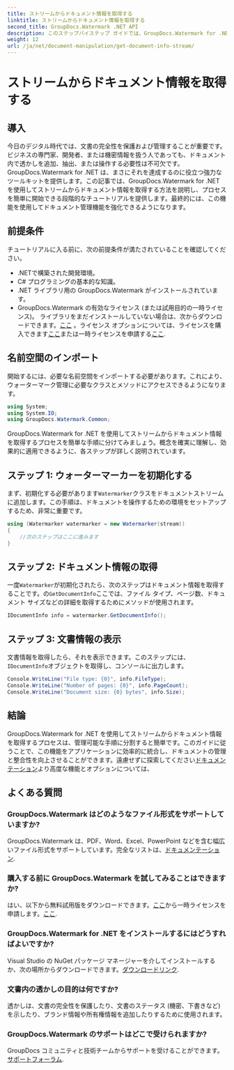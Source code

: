 ```yaml
---
title: ストリームからドキュメント情報を取得する
linktitle: ストリームからドキュメント情報を取得する
second_title: GroupDocs.Watermark .NET API
description: このステップバイステップ ガイドでは、GroupDocs.Watermark for .NET を使用してストリームからドキュメント情報を取得する方法を学習します。ドキュメント管理機能を簡単に。
weight: 12
url: /ja/net/document-manipulation/get-document-info-stream/
---
```


# ストリームからドキュメント情報を取得する

## 導入
今日のデジタル時代では、文書の完全性を保護および管理することが重要です。ビジネスの専門家、開発者、または機密情報を扱う人であっても、ドキュメント内で透かしを追加、抽出、または操作する必要性は不可欠です。 GroupDocs.Watermark for .NET は、まさにそれを達成するのに役立つ強力なツールキットを提供します。この記事では、GroupDocs.Watermark for .NET を使用してストリームからドキュメント情報を取得する方法を説明し、プロセスを簡単に開始できる段階的なチュートリアルを提供します。最終的には、この機能を使用してドキュメント管理機能を強化できるようになります。
## 前提条件
チュートリアルに入る前に、次の前提条件が満たされていることを確認してください。
- .NETで構築された開発環境。
- C# プログラミングの基本的な知識。
- .NET ライブラリ用の GroupDocs.Watermark がインストールされています。
- GroupDocs.Watermark の有効なライセンス (または試用目的の一時ライセンス)。
ライブラリをまだインストールしていない場合は、次からダウンロードできます。[ここ](https://releases.groupdocs.com/Watermark/net/) 。ライセンス オプションについては、ライセンスを購入できます[ここ](https://purchase.groupdocs.com/buy)または一時ライセンスを申請する[ここ](https://purchase.groupdocs.com/temporary-license/).
## 名前空間のインポート
開始するには、必要な名前空間をインポートする必要があります。これにより、ウォーターマーク管理に必要なクラスとメソッドにアクセスできるようになります。
```csharp
using System;
using System.IO;
using GroupDocs.Watermark.Common;
```
GroupDocs.Watermark for .NET を使用してストリームからドキュメント情報を取得するプロセスを簡単な手順に分けてみましょう。概念を確実に理解し、効果的に適用できるように、各ステップが詳しく説明されています。
## ステップ 1: ウォーターマーカーを初期化する
まず、初期化する必要があります`Watermarker`クラスをドキュメントストリームに追加します。この手順は、ドキュメントを操作するための環境をセットアップするため、非常に重要です。
```csharp
using (Watermarker watermarker = new Watermarker(stream))
{
    //次のステップはここに進みます
}
```
## ステップ 2: ドキュメント情報の取得
一度`Watermarker`が初期化されたら、次のステップはドキュメント情報を取得することです。の`GetDocumentInfo`ここでは、ファイル タイプ、ページ数、ドキュメント サイズなどの詳細を取得するためにメソッドが使用されます。
```csharp
IDocumentInfo info = watermarker.GetDocumentInfo();
```
## ステップ 3: 文書情報の表示
文書情報を取得したら、それを表示できます。このステップには、`IDocumentInfo`オブジェクトを取得し、コンソールに出力します。
```csharp
Console.WriteLine("File type: {0}", info.FileType);
Console.WriteLine("Number of pages: {0}", info.PageCount);
Console.WriteLine("Document size: {0} bytes", info.Size);
```

## 結論
 GroupDocs.Watermark for .NET を使用してストリームからドキュメント情報を取得するプロセスは、管理可能な手順に分割すると簡単です。このガイドに従うことで、この機能をアプリケーションに効率的に統合し、ドキュメントの管理と整合性を向上させることができます。遠慮せずに探索してください[ドキュメンテーション](https://tutorials.groupdocs.com/Watermark/net/)より高度な機能とオプションについては、
## よくある質問
### GroupDocs.Watermark はどのようなファイル形式をサポートしていますか?
 GroupDocs.Watermark は、PDF、Word、Excel、PowerPoint などを含む幅広いファイル形式をサポートしています。完全なリストは、[ドキュメンテーション](https://tutorials.groupdocs.com/Watermark/net/).
### 購入する前に GroupDocs.Watermark を試してみることはできますか?
はい、以下から無料試用版をダウンロードできます。[ここ](https://releases.groupdocs.com/)から一時ライセンスを申請します。[ここ](https://purchase.groupdocs.com/temporary-license/).
### GroupDocs.Watermark for .NET をインストールするにはどうすればよいですか?
 Visual Studio の NuGet パッケージ マネージャーを介してインストールするか、次の場所からダウンロードできます。[ダウンロードリンク](https://releases.groupdocs.com/Watermark/net/).
### 文書内の透かしの目的は何ですか?
透かしは、文書の完全性を保護したり、文書のステータス (機密、下書きなど) を示したり、ブランド情報や所有権情報を追加したりするために使用されます。
### GroupDocs.Watermark のサポートはどこで受けられますか?
 GroupDocs コミュニティと技術チームからサポートを受けることができます。[サポートフォーラム](https://forum.groupdocs.com/c/watermark/19).